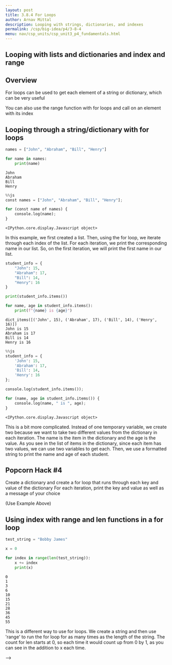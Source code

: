 ```yaml
---
layout: post
title: 3.8.4 For Loops
author: Arnav Mittal
description: Looping with strings, dictionaries, and indexes
permalink: /csp/big-idea/p4/3-8-4
menu: nav/csp_units/csp_unit3_p4_fundamentals.html
---
```


## Looping with lists and dictionaries and index and range

## Overview

For loops can be used to get each element of a string or dictionary, which can be very useful


You can also use the range function with for loops and call on an element with its index

## Looping through a string/dictionary with for loops


```python
names = ["John", "Abraham", "Bill", "Henry"]

for name in names:
    print(name)
```

    John
    Abraham
    Bill
    Henry



```python
%%js
const names = ["John", "Abraham", "Bill", "Henry"];

for (const name of names) {
    console.log(name);
}
```


    <IPython.core.display.Javascript object>


In this example, we first created a list. Then, using the for loop, we iterate through each index of the list. For each iteration, we print the corresponding name in our list. So, on the first iteration, we will print the first name in our list. 


```python
student_info = {
    "John": 15,
    "Abraham": 17,
    "Bill": 14,
    "Henry": 16
}

print(student_info.items())

for name, age in student_info.items():
    print(f"{name} is {age}")
```

    dict_items([('John', 15), ('Abraham', 17), ('Bill', 14), ('Henry', 16)])
    John is 15
    Abraham is 17
    Bill is 14
    Henry is 16



```python
%%js
student_info = {
    'John': 15,
    'Abraham': 17,
    'Bill': 14,
    'Henry': 16
};

console.log(student_info.items());

for (name, age in student_info.items()) {
    console.log(name, " is ", age);
}
```


    <IPython.core.display.Javascript object>


This is a bit more complicated. Instead of one temporary variable, we create two because we want to take two different values from the dictionary in each iteration. The name is the item in the dictionary and the age is the value. As you see in the list of items in the dictionary, since each item has two values, we can use two variables to get each. Then, we use a formatted string to print the name and age of each student.

## Popcorn Hack #4

Create a dictionary and create a for loop that runs through each key and value of the dictionary
For each iteration, print the key and value as well as a message of your choice

(Use Example Above)

## Using index with range and len functions in a for loop


```python
test_string = "Bobby James"

x = 0 

for index in range(len(test_string)):
    x += index
    print(x)
```

    0
    1
    3
    6
    10
    15
    21
    28
    36
    45
    55


This is a different way to use for loops. We create a string and then use 'range' to run the for loop for as many times as the length of the string. The count for len starts at 0, so each time it would count up from 0 by 1, as you can see in the addition to x each time.

<script src="https://utteranc.es/client.js"
        repo="nighthawkcoders/bi5_digitaldivide"
        issue-term="title"
        label="blogpost-comment"
        theme="github-light"
        crossorigin="anonymous"
        async>
</script>
-->
